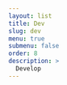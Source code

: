 ```yaml
---
layout: list
title: Dev
slug: dev
menu: true
submenu: false
order: 8
description: >
  Develop
---
```

